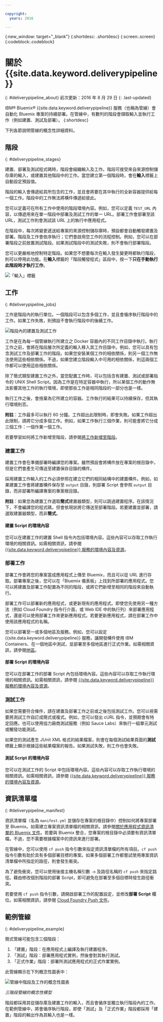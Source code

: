 ```yaml
---

copyright:
  years: 2016

---
```


{:new_window: target="_blank"}
{:shortdesc: .shortdesc}
{:screen:.screen}
{:codeblock:.codeblock}


# 關於 {{site.data.keyword.deliverypipeline}}
{: #deliverypipeline_about}
前次更新：2016 年 8 月 29 日
{: .last-updated}

IBM&reg; Bluemix&reg; {{site.data.keyword.deliverypipeline}} 服務（也稱為管線）會自動化 Bluemix 專案的持續部署。在管線中，有數列的階段會擷取輸入並執行工作（例如建置、測試及部署）。
{:shortdesc}

下列各節說明管線的概念性詳細資料。

## 階段
{: #deliverypipeline_stages}

建置、部署及測試程式碼時，階段會組織輸入及工作。階段可接受來自來源控制儲存庫的輸入，或建置其他階段中的工作。當您建立第一個階段時，會在**輸入**標籤上自動設定預設值。

階段的輸入會傳遞給其所包含的工作，並且會將要在其中執行的全新容器提供給每一個工作。階段中的工作無法將構件傳遞給彼此。

您可以定義可在所有工作中使用的階段環境內容。例如，您可以定義 `TEST_URL` 內容，以傳遞用來在單一階段中部署及測試工作的單一 URL。部署工作會部署至該 URL，測試工作則會測試該 URL 上的執行中應用程式。

在階段中，每次將變更遞送給專案的來源控制儲存庫時，預設都會自動觸發建置及部署。階段及工作會依序執行；它們會啟用您工作的流程控制。例如，您可以在部署階段之前放置測試階段。如果測試階段中的測試失敗，則不會執行部署階段。

您可以更嚴格地控制特定階段。如果您不想要每次在輸入發生變更時都執行階段，則可以停用此功能。在**輸入**標籤的「階段觸發程式」區段中，按一下**只在手動執行此階段時才執行工作**。

![「輸入」標籤](./images/input_tab_only_execute.png)

## 工作
{: #deliverypipeline_jobs}

工作是階段內的執行單位。一個階段可以包含多個工作，並且會循序執行階段中的工作。如果工作失敗，則預設不會執行階段中的後續工作。

![階段內的建置及測試工作](./images/jobs.png)

工作是在為每一個管線執行所建立之 Docker 容器內的不同工作目錄中執行。執行工作之前，會將在階段層次所定義的輸入移入其工作目錄中。例如，您可以具有包含測試工作及部署工作的階段。如果您安裝某個工作的相依關係，則另一個工作無法使用這些相依關係。不過，如果您建立階段輸入中可用的相依關係，則這兩個工作都可以使用這些相依關係。

除了簡式類型建置工作之外，當您配置工作時，可以包括含有建置、測試或部署指令的 UNIX Shell Script。因為工作是在特定容器中執行，所以某個工作的動作無法影響其他工作的執行環境，即使那些工作是相同階段的一部分也是一樣。

執行工作之後，會捨棄為它所建立的容器。工作執行的結果可以持續保存，但其執行環境則否。

**附註**：工作最多可以執行 60 分鐘。工作超出此限制時，即會失敗。如果工作超出此限制，請將它分成多個工作。例如，如果工作執行三個作業，則可能會將它分成三個工作：一個作業一個工作。

若要學習如何將工作新增至階段，請參閱[將工作新增至階段](./build_deploy.html#deliverypipeline_add_job)。

### 建置工作

建置工作會在準備部署時編譯您的專案。雖然預設會將構件放在專案的根目錄中，但是它們會產生可傳送至建置保存目錄的構件。

採用建置工作輸入的工作必須參照在建立它們的相同結構中的建置構件。例如，如果建置工作會將建置構件保存至 `output` 目錄，則部署 Script 會參照 `output` 目錄，而非部署所編譯專案的專案根目錄。

**附註**：如果您為建置工作選取**簡式**建置器類型，則可以跳過建置程序。在該情況下，不會編譯您的程式碼，但會依現狀將它傳送至部署階段。若要建置並部署，請選取建置器類型，而非**簡式**。

#### 建置 Script 的環境內容
您可以在建置工作的建置 Shell 指令內包括環境內容。這些內容可以存取工作執行環境的相關資訊。如需相關資訊，請參閱 [{{site.data.keyword.deliverypipeline}} 服務的環境內容及資源](./deploy_var.html)。

### 部署工作

部署工作會將您的專案當成應用程式上傳至 Bluemix，而且可以從 URL 進行存取。部署專案之後，您可以在「Bluemix 儀表板」上找到所部署的應用程式。您可以將建置及部署工作配置為不同的階段，或將它們新增至相同的階段來自動執行。

部署工作可以部署新的應用程式，或更新現有的應用程式。即使您先使用另一種方法（例如 Cloud Foundry 指令行介面，或 Web IDE 中的執行列）來部署應用程式，還是可以使用部署工作來更新應用程式。若要更新應用程式，請在部署工作中使用該應用程式的名稱。

您可以部署至一或多個地區及服務。例如，您可以設定 {{site.data.keyword.deliverypipeline}} 服務，讓開發構件使用 IBM Containers、在一個地區中測試，並部署至多個地區進行正式作業。如需相關資訊，請參閱[地區](../../overview/index.html#ov_intro__reg)。

#### 部署 Script 的環境內容

您可以在部署工作的部署 Script 內包括環境內容。這些內容可以存取工作執行環境的相關資訊。如需相關資訊，請參閱 [{{site.data.keyword.deliverypipeline}} 服務的環境內容及資源](./deploy_var.html)。

### 測試工作
如果您需要符合條件，請在建置及部署工作之前或之後包括測試工作。您可以視需要將測試工作自訂成簡式或複式。例如，您可以發出 cURL 指令，並預期會有特定回應。也可以使用協力廠商測試服務（例如 Sauce Labs）來執行一組單元測試或觸發功能測試。

如果您的測試產生 JUnit XML 格式的結果檔案，則會在每個測試結果頁面的**測試**標籤上顯示根據這些結果檔案的報告。如果測試失敗，則工作也會失敗。

#### 測試 Script 的環境內容

您可以在測試工作的 Script 中包括環境內容。這些內容可以存取工作執行環境的相關資訊。如需相關資訊，請參閱 [{{site.data.keyword.deliverypipeline}} 服務的環境內容及資源](./deploy_var.html)。

## 資訊清單檔
{: #deliverypipeline_manifest}

資訊清單檔（名為 `manifest.yml` 並儲存在專案的根目錄中）控制如何將專案部署至 Bluemix。如需建立專案資訊清單檔的相關資訊，請參閱[關於應用程式資訊清單的 Bluemix 文件](https://www.ng.bluemix.net/docs/manageapps/deployingapps.html#appmanifest)。若要與 Bluemix 整合，您專案的根目錄中必須要有資訊清單檔。不過，您不需要根據檔案中的資訊來進行部署。

在管線中，您可以使用 `cf push` 指令引數來指定資訊清單檔的所有項目。`cf push` 指令引數有助於具有多個部署目標的專案。如果多個部署工作都嘗試使用專案資訊清單檔中所指定的路徑，則會發生衝突。

為了避免衝突，您可以使用後接主機名稱引數 `-n` 及路徑名稱的 `cf push` 來指定路徑。藉由修改個別階段的部署 Script，即可避免在部署至多個目標時發生路徑衝突。

若要使用 `cf push` 指令引數，請開啟部署工作的配置設定，並修改**部署 Script** 欄位。如需相關資訊，請參閱 [Cloud Foundry Push 文件](http://docs.cloudfoundry.org/devguide/installcf/whats-new-v6.html#push)。

## 範例管線
{: #deliverypipeline_example}

簡式管線可能包含三個階段：

1. 「建置」階段：在應用程式上編譯及執行建置程序。
2. 「測試」階段：部署應用程式實例，然後會對其執行測試。
3. 「正式作業」階段：部署所測試應用程式的正式作業實例。

此管線顯示在下列概念性圖表中：

![管線中階段及工作的概念性圖表](./images/diagram.jpg)

*三階段管線的概念性模型*

階段都採用其從儲存庫及建置工作的輸入，而且會循序並獨立執行階段內的工作。在範例管線中，將會循序執行階段，即使「測試」及「正式作業」階段都採用「建置」階段的輸出作為其輸入也是一樣。

<!--
[1]: https://www.ng.bluemix.net/docs/manageapps/deployingapps.html#appmanifest
[2]: https://www.ng.bluemix.net/docs/#services/DeliveryPipeline/index.html#getstartwithCD
[3]: http://docs.cloudfoundry.org/devguide/installcf/whats-new-v6.html#push
[4]: https://console.ng.bluemix.net/?ace_base=true/#/pricing/cloudOEPaneId=pricing
[5]: ./images/open_logs.png
[6]: #manifests
[7]: ./images/runbar-annotated-dark.png
[8]: ./images/input_tab_only_execute.png
[9]: ./images/deploy_to.png
[10]: ./images/view_logs_and_history.png
[11]: ./images/play_button.png
[12]: ./images/basicAnimate.gif
[13]: ./images/AddStage.png
[14]: ./images/AddJob.png
[15]: ./images/jobs.png
[16]: ./images/RunStage.png
[17]: https://www.ng.bluemix.net/docs/starters/container_pipeline.html#container_pipeline
[18]: ../../../tutorials/basicbuild
[19]: #add_stage
[20]: #add_job
[21]: ../deploy_ext
[22]: ./images/pipeline_settings_icon.png
[23]: https://www.ng.bluemix.net/docs/services/reqnsi.html#add_service
[24]: ../deploy_var
[25]: ./images/click_stage_run_number.png
[26]: ./images/diagram.jpg
-->
